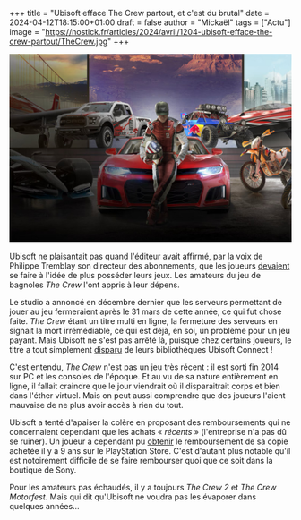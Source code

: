 +++
title = "Ubisoft efface The Crew partout, et c'est du brutal"
date = 2024-04-12T18:15:00+01:00
draft = false
author = "Mickaël"
tags = ["Actu"]
image = "https://nostick.fr/articles/2024/avril/1204-ubisoft-efface-the-crew-partout/TheCrew.jpg"
+++ 

![The Crew](TheCrew.jpg "")

Ubisoft ne plaisantait pas quand l'éditeur avait affirmé, par la voix de Philippe Tremblay son directeur des abonnements, que les joueurs [devaient](https://www.gamesindustry.biz/the-new-ubisoft-and-getting-gamers-comfortable-with-not-owning-their-games) se faire à l'idée de plus posséder leurs jeux. Les amateurs du jeu de bagnoles *The Crew* l'ont appris à leur dépens.

Le studio a annoncé en décembre dernier que les serveurs permettant de jouer au jeu fermeraient après le 31 mars de cette année, ce qui fut chose faite. *The Crew* étant un titre multi en ligne, la fermeture des serveurs en signait la mort irrémédiable, ce qui est déjà, en soi, un problème pour un jeu payant. Mais Ubisoft ne s'est pas arrêté là, puisque chez certains joueurs, le titre a tout simplement [disparu](https://gamerant.com/the-crew-ubisoft-connect-revoke-access/) de leurs bibliothèques Ubisoft Connect !

C'est entendu, *The Crew* n'est pas un jeu très récent : il est sorti fin 2014 sur PC et les consoles de l'époque. Et au vu de sa nature entièrement en ligne, il fallait craindre que le jour viendrait où il disparaitrait corps et bien dans l'éther virtuel. Mais on peut aussi comprendre que des joueurs l'aient mauvaise de ne plus avoir accès à rien du tout.

Ubisoft a tenté d'apaiser la colère en proposant des remboursements qui ne concernaient cependant que les achats « *récents* » (l'entreprise n'a pas dû se ruiner). Un joueur a cependant pu [obtenir](https://www.reddit.com/r/thecrew2/comments/1bz1eut/i_managed_to_get_a_refund_in_the_crew_1/) le remboursement de sa copie achetée il y a 9 ans sur le PlayStation Store. C'est d'autant plus notable qu'il est notoirement difficile de se faire rembourser quoi que ce soit dans la boutique de Sony.

Pour les amateurs pas échaudés, il y a toujours *The Crew 2* et *The Crew Motorfest*. Mais qui dit qu'Ubisoft ne voudra pas les évaporer dans quelques années…